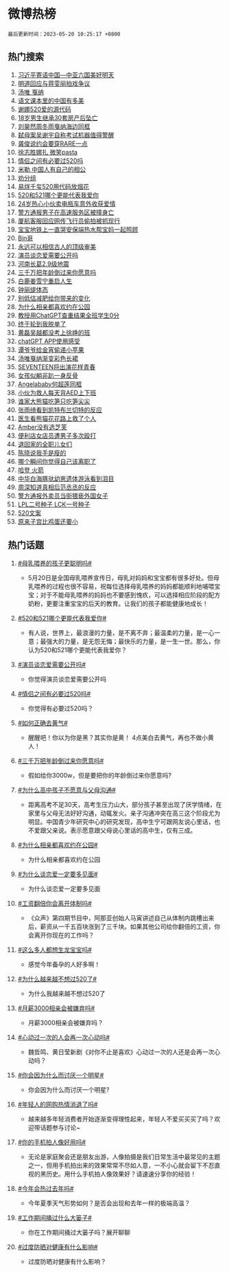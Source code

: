 # 微博热榜

`最后更新时间：2023-05-20 10:25:17 +0800`

## 热门搜索

1. [习近平寄语中国—中亚六国美好明天](https://m.weibo.cn/search?containerid=100103type%3D1%26t%3D10%26q%3D%23%E4%B9%A0%E8%BF%91%E5%B9%B3%E5%AF%84%E8%AF%AD%E4%B8%AD%E5%9B%BD%E2%80%94%E4%B8%AD%E4%BA%9A%E5%85%AD%E5%9B%BD%E7%BE%8E%E5%A5%BD%E6%98%8E%E5%A4%A9%23&stream_entry_id=51&isnewpage=1&extparam=seat%3D1%26pos%3D0%26c_type%3D51%26filter_type%3Drealtimehot%26cate%3D10103%26dgr%3D0%26stream_entry_id%3D51%26display_time%3D1684549516%26pre_seqid%3D168454951642801841702&luicode=10000011&lfid=106003type%253D25%2526t%253D3%2526disable_hot%253D1%2526filter_type%253Drealtimehot)
1. [明道回应与蒋雯丽拍戏争议](https://m.weibo.cn/search?containerid=100103type%3D1%26t%3D10%26q%3D%23%E6%98%8E%E9%81%93%E5%9B%9E%E5%BA%94%E4%B8%8E%E8%92%8B%E9%9B%AF%E4%B8%BD%E6%8B%8D%E6%88%8F%E4%BA%89%E8%AE%AE%23&stream_entry_id=31&isnewpage=1&extparam=seat%3D1%26band_rank%3D1%26realpos%3D1%26cate%3D5001%26dgr%3D0%26filter_type%3Drealtimehot%26pos%3D0%26c_type%3D31%26stream_entry_id%3D31%26q%3D%2523%25E6%2598%258E%25E9%2581%2593%25E5%259B%259E%25E5%25BA%2594%25E4%25B8%258E%25E8%2592%258B%25E9%259B%25AF%25E4%25B8%25BD%25E6%258B%258D%25E6%2588%258F%25E4%25BA%2589%25E8%25AE%25AE%2523%26flag%3D2%26lcate%3D5001%26display_time%3D1684549516%26pre_seqid%3D168454951642801841702&luicode=10000011&lfid=106003type%253D25%2526t%253D3%2526disable_hot%253D1%2526filter_type%253Drealtimehot)
1. [汤唯 戛纳](https://m.weibo.cn/search?containerid=100103type%3D1%26t%3D10%26q%3D%E6%B1%A4%E5%94%AF+%E6%88%9B%E7%BA%B3&stream_entry_id=31&isnewpage=1&extparam=seat%3D1%26band_rank%3D2%26realpos%3D2%26cate%3D5001%26dgr%3D0%26filter_type%3Drealtimehot%26pos%3D1%26c_type%3D31%26stream_entry_id%3D31%26q%3D%25E6%25B1%25A4%25E5%2594%25AF%2520%25E6%2588%259B%25E7%25BA%25B3%26flag%3D2%26lcate%3D5001%26display_time%3D1684549516%26pre_seqid%3D168454951642801841702&luicode=10000011&lfid=106003type%253D25%2526t%253D3%2526disable_hot%253D1%2526filter_type%253Drealtimehot)
1. [语文课本里的中国有多美](https://m.weibo.cn/search?containerid=100103type%3D1%26t%3D10%26q%3D%23%E8%AF%AD%E6%96%87%E8%AF%BE%E6%9C%AC%E9%87%8C%E7%9A%84%E4%B8%AD%E5%9B%BD%E6%9C%89%E5%A4%9A%E7%BE%8E%23&stream_entry_id=31&isnewpage=1&extparam=seat%3D1%26band_rank%3D3%26realpos%3D3%26cate%3D5001%26dgr%3D0%26filter_type%3Drealtimehot%26pos%3D2%26c_type%3D31%26stream_entry_id%3D31%26q%3D%2523%25E8%25AF%25AD%25E6%2596%2587%25E8%25AF%25BE%25E6%259C%25AC%25E9%2587%258C%25E7%259A%2584%25E4%25B8%25AD%25E5%259B%25BD%25E6%259C%2589%25E5%25A4%259A%25E7%25BE%258E%2523%26flag%3D0%26lcate%3D5001%26display_time%3D1684549516%26pre_seqid%3D168454951642801841702&luicode=10000011&lfid=106003type%253D25%2526t%253D3%2526disable_hot%253D1%2526filter_type%253Drealtimehot)
1. [谢娜520爱的源代码](https://m.weibo.cn/search?containerid=100103type%3D1%26t%3D10%26q%3D%23%E8%B0%A2%E5%A8%9C520%E7%88%B1%E7%9A%84%E6%BA%90%E4%BB%A3%E7%A0%81%23&stream_entry_id=31&isnewpage=1&extparam=seat%3D1%26band_rank%3D4%26c_type%3D31%26adid%3D189181%26cate%3D5001%26dgr%3D0%26stream_entry_id%3D31%26pos%3D3%26is_ad_pos%3D1%26filter_type%3Drealtimehot%26topic_ad%3D1%26q%3D%2523%25E8%25B0%25A2%25E5%25A8%259C520%25E7%2588%25B1%25E7%259A%2584%25E6%25BA%2590%25E4%25BB%25A3%25E7%25A0%2581%2523%26lcate%3D5001%26display_time%3D1684549516%26pre_seqid%3D168454951642801841702&luicode=10000011&lfid=106003type%253D25%2526t%253D3%2526disable_hot%253D1%2526filter_type%253Drealtimehot)
1. [18岁男生继承30套房产后坠亡](https://m.weibo.cn/search?containerid=100103type%3D1%26t%3D10%26q%3D%2318%E5%B2%81%E7%94%B7%E7%94%9F%E7%BB%A7%E6%89%BF30%E5%A5%97%E6%88%BF%E4%BA%A7%E5%90%8E%E5%9D%A0%E4%BA%A1%23&stream_entry_id=31&isnewpage=1&extparam=seat%3D1%26band_rank%3D4%26realpos%3D4%26cate%3D5001%26dgr%3D0%26filter_type%3Drealtimehot%26pos%3D4%26c_type%3D31%26stream_entry_id%3D31%26q%3D%252318%25E5%25B2%2581%25E7%2594%25B7%25E7%2594%259F%25E7%25BB%25A7%25E6%2589%25BF30%25E5%25A5%2597%25E6%2588%25BF%25E4%25BA%25A7%25E5%2590%258E%25E5%259D%25A0%25E4%25BA%25A1%2523%26flag%3D16%26lcate%3D5001%26display_time%3D1684549516%26pre_seqid%3D168454951642801841702&luicode=10000011&lfid=106003type%253D25%2526t%253D3%2526disable_hot%253D1%2526filter_type%253Drealtimehot)
1. [刘昊然周冬雨戛纳海边同框](https://m.weibo.cn/search?containerid=100103type%3D1%26t%3D10%26q%3D%23%E5%88%98%E6%98%8A%E7%84%B6%E5%91%A8%E5%86%AC%E9%9B%A8%E6%88%9B%E7%BA%B3%E6%B5%B7%E8%BE%B9%E5%90%8C%E6%A1%86%23&stream_entry_id=31&isnewpage=1&extparam=seat%3D1%26band_rank%3D5%26realpos%3D5%26cate%3D5001%26dgr%3D0%26filter_type%3Drealtimehot%26pos%3D5%26c_type%3D31%26stream_entry_id%3D31%26q%3D%2523%25E5%2588%2598%25E6%2598%258A%25E7%2584%25B6%25E5%2591%25A8%25E5%2586%25AC%25E9%259B%25A8%25E6%2588%259B%25E7%25BA%25B3%25E6%25B5%25B7%25E8%25BE%25B9%25E5%2590%258C%25E6%25A1%2586%2523%26flag%3D2%26lcate%3D5001%26display_time%3D1684549516%26pre_seqid%3D168454951642801841702&luicode=10000011&lfid=106003type%253D25%2526t%253D3%2526disable_hot%253D1%2526filter_type%253Drealtimehot)
1. [弑母案吴谢宇自称考试机器值得警醒](https://m.weibo.cn/search?containerid=100103type%3D1%26t%3D10%26q%3D%23%E5%BC%91%E6%AF%8D%E6%A1%88%E5%90%B4%E8%B0%A2%E5%AE%87%E8%87%AA%E7%A7%B0%E8%80%83%E8%AF%95%E6%9C%BA%E5%99%A8%E5%80%BC%E5%BE%97%E8%AD%A6%E9%86%92%23&stream_entry_id=31&isnewpage=1&extparam=seat%3D1%26band_rank%3D6%26realpos%3D6%26cate%3D5001%26dgr%3D0%26filter_type%3Drealtimehot%26pos%3D6%26c_type%3D31%26stream_entry_id%3D31%26q%3D%2523%25E5%25BC%2591%25E6%25AF%258D%25E6%25A1%2588%25E5%2590%25B4%25E8%25B0%25A2%25E5%25AE%2587%25E8%2587%25AA%25E7%25A7%25B0%25E8%2580%2583%25E8%25AF%2595%25E6%259C%25BA%25E5%2599%25A8%25E5%2580%25BC%25E5%25BE%2597%25E8%25AD%25A6%25E9%2586%2592%2523%26flag%3D2%26lcate%3D5001%26display_time%3D1684549516%26pre_seqid%3D168454951642801841702&luicode=10000011&lfid=106003type%253D25%2526t%253D3%2526disable_hot%253D1%2526filter_type%253Drealtimehot)
1. [龚俊说约会要穿RARE一点](https://m.weibo.cn/search?containerid=100103type%3D1%26t%3D10%26q%3D%23%E9%BE%9A%E4%BF%8A%E8%AF%B4%E7%BA%A6%E4%BC%9A%E8%A6%81%E7%A9%BFRARE%E4%B8%80%E7%82%B9%23&stream_entry_id=31&isnewpage=1&extparam=seat%3D1%26band_rank%3D7%26c_type%3D31%26adid%3D189460%26cate%3D5001%26dgr%3D0%26stream_entry_id%3D31%26pos%3D7%26is_ad_pos%3D1%26filter_type%3Drealtimehot%26topic_ad%3D1%26q%3D%2523%25E9%25BE%259A%25E4%25BF%258A%25E8%25AF%25B4%25E7%25BA%25A6%25E4%25BC%259A%25E8%25A6%2581%25E7%25A9%25BFRARE%25E4%25B8%2580%25E7%2582%25B9%2523%26lcate%3D5001%26display_time%3D1684549516%26pre_seqid%3D168454951642801841702&luicode=10000011&lfid=106003type%253D25%2526t%253D3%2526disable_hot%253D1%2526filter_type%253Drealtimehot)
1. [徐志胜娜扎 微笑pasta](https://m.weibo.cn/search?containerid=100103type%3D1%26t%3D10%26q%3D%E5%BE%90%E5%BF%97%E8%83%9C%E5%A8%9C%E6%89%8E+%E5%BE%AE%E7%AC%91pasta&stream_entry_id=31&isnewpage=1&extparam=seat%3D1%26band_rank%3D7%26realpos%3D7%26cate%3D5001%26dgr%3D0%26filter_type%3Drealtimehot%26pos%3D8%26c_type%3D31%26stream_entry_id%3D31%26q%3D%25E5%25BE%2590%25E5%25BF%2597%25E8%2583%259C%25E5%25A8%259C%25E6%2589%258E%2520%25E5%25BE%25AE%25E7%25AC%2591pasta%26flag%3D2%26lcate%3D5001%26display_time%3D1684549516%26pre_seqid%3D168454951642801841702&luicode=10000011&lfid=106003type%253D25%2526t%253D3%2526disable_hot%253D1%2526filter_type%253Drealtimehot)
1. [情侣之间有必要过520吗](https://m.weibo.cn/search?containerid=100103type%3D1%26t%3D10%26q%3D%23%E6%83%85%E4%BE%A3%E4%B9%8B%E9%97%B4%E6%9C%89%E5%BF%85%E8%A6%81%E8%BF%87520%E5%90%97%23&stream_entry_id=31&isnewpage=1&extparam=seat%3D1%26band_rank%3D8%26realpos%3D8%26cate%3D5001%26dgr%3D0%26filter_type%3Drealtimehot%26pos%3D9%26c_type%3D31%26stream_entry_id%3D31%26q%3D%2523%25E6%2583%2585%25E4%25BE%25A3%25E4%25B9%258B%25E9%2597%25B4%25E6%259C%2589%25E5%25BF%2585%25E8%25A6%2581%25E8%25BF%2587520%25E5%2590%2597%2523%26flag%3D0%26lcate%3D5001%26display_time%3D1684549516%26pre_seqid%3D168454951642801841702&luicode=10000011&lfid=106003type%253D25%2526t%253D3%2526disable_hot%253D1%2526filter_type%253Drealtimehot)
1. [米勒 中国人有自己的相公](https://m.weibo.cn/search?containerid=100103type%3D1%26t%3D10%26q%3D%E7%B1%B3%E5%8B%92+%E4%B8%AD%E5%9B%BD%E4%BA%BA%E6%9C%89%E8%87%AA%E5%B7%B1%E7%9A%84%E7%9B%B8%E5%85%AC&stream_entry_id=31&isnewpage=1&extparam=seat%3D1%26band_rank%3D9%26realpos%3D9%26cate%3D5001%26dgr%3D0%26filter_type%3Drealtimehot%26pos%3D10%26c_type%3D31%26stream_entry_id%3D31%26q%3D%25E7%25B1%25B3%25E5%258B%2592%2520%25E4%25B8%25AD%25E5%259B%25BD%25E4%25BA%25BA%25E6%259C%2589%25E8%2587%25AA%25E5%25B7%25B1%25E7%259A%2584%25E7%259B%25B8%25E5%2585%25AC%26flag%3D0%26lcate%3D5001%26display_time%3D1684549516%26pre_seqid%3D168454951642801841702&luicode=10000011&lfid=106003type%253D25%2526t%253D3%2526disable_hot%253D1%2526filter_type%253Drealtimehot)
1. [劝分组](https://m.weibo.cn/search?containerid=100103type%3D1%26t%3D10%26q%3D%E5%8A%9D%E5%88%86%E7%BB%84&stream_entry_id=31&isnewpage=1&extparam=seat%3D1%26band_rank%3D10%26realpos%3D10%26cate%3D5001%26dgr%3D0%26filter_type%3Drealtimehot%26pos%3D11%26c_type%3D31%26stream_entry_id%3D31%26q%3D%25E5%258A%259D%25E5%2588%2586%25E7%25BB%2584%26flag%3D1%26lcate%3D5001%26display_time%3D1684549516%26pre_seqid%3D168454951642801841702&luicode=10000011&lfid=106003type%253D25%2526t%253D3%2526disable_hot%253D1%2526filter_type%253Drealtimehot)
1. [易烊千玺520用代码放烟花](https://m.weibo.cn/search?containerid=100103type%3D1%26t%3D10%26q%3D%23%E6%98%93%E7%83%8A%E5%8D%83%E7%8E%BA520%E7%94%A8%E4%BB%A3%E7%A0%81%E6%94%BE%E7%83%9F%E8%8A%B1%23&stream_entry_id=31&isnewpage=1&extparam=seat%3D1%26band_rank%3D11%26realpos%3D11%26cate%3D5001%26dgr%3D0%26filter_type%3Drealtimehot%26pos%3D12%26c_type%3D31%26stream_entry_id%3D31%26q%3D%2523%25E6%2598%2593%25E7%2583%258A%25E5%258D%2583%25E7%258E%25BA520%25E7%2594%25A8%25E4%25BB%25A3%25E7%25A0%2581%25E6%2594%25BE%25E7%2583%259F%25E8%258A%25B1%2523%26flag%3D0%26lcate%3D5001%26display_time%3D1684549516%26pre_seqid%3D168454951642801841702&luicode=10000011&lfid=106003type%253D25%2526t%253D3%2526disable_hot%253D1%2526filter_type%253Drealtimehot)
1. [520和521哪个更能代表我爱你](https://m.weibo.cn/search?containerid=100103type%3D1%26t%3D10%26q%3D%23520%E5%92%8C521%E5%93%AA%E4%B8%AA%E6%9B%B4%E8%83%BD%E4%BB%A3%E8%A1%A8%E6%88%91%E7%88%B1%E4%BD%A0%23&stream_entry_id=31&isnewpage=1&extparam=seat%3D1%26band_rank%3D12%26realpos%3D12%26cate%3D5001%26dgr%3D0%26filter_type%3Drealtimehot%26pos%3D13%26c_type%3D31%26stream_entry_id%3D31%26q%3D%2523520%25E5%2592%258C521%25E5%2593%25AA%25E4%25B8%25AA%25E6%259B%25B4%25E8%2583%25BD%25E4%25BB%25A3%25E8%25A1%25A8%25E6%2588%2591%25E7%2588%25B1%25E4%25BD%25A0%2523%26flag%3D0%26lcate%3D5001%26display_time%3D1684549516%26pre_seqid%3D168454951642801841702&luicode=10000011&lfid=106003type%253D25%2526t%253D3%2526disable_hot%253D1%2526filter_type%253Drealtimehot)
1. [24岁热心小伙卖电瓶车意外收获爱情](https://m.weibo.cn/search?containerid=100103type%3D1%26t%3D10%26q%3D%2324%E5%B2%81%E7%83%AD%E5%BF%83%E5%B0%8F%E4%BC%99%E5%8D%96%E7%94%B5%E7%93%B6%E8%BD%A6%E6%84%8F%E5%A4%96%E6%94%B6%E8%8E%B7%E7%88%B1%E6%83%85%23&stream_entry_id=31&isnewpage=1&extparam=seat%3D1%26band_rank%3D13%26realpos%3D13%26cate%3D5001%26dgr%3D0%26filter_type%3Drealtimehot%26pos%3D14%26c_type%3D31%26stream_entry_id%3D31%26q%3D%252324%25E5%25B2%2581%25E7%2583%25AD%25E5%25BF%2583%25E5%25B0%258F%25E4%25BC%2599%25E5%258D%2596%25E7%2594%25B5%25E7%2593%25B6%25E8%25BD%25A6%25E6%2584%258F%25E5%25A4%2596%25E6%2594%25B6%25E8%258E%25B7%25E7%2588%25B1%25E6%2583%2585%2523%26flag%3D1%26lcate%3D5001%26display_time%3D1684549516%26pre_seqid%3D168454951642801841702&luicode=10000011&lfid=106003type%253D25%2526t%253D3%2526disable_hot%253D1%2526filter_type%253Drealtimehot)
1. [警方通报男子在高速服务区被撞身亡](https://m.weibo.cn/search?containerid=100103type%3D1%26t%3D10%26q%3D%23%E8%AD%A6%E6%96%B9%E9%80%9A%E6%8A%A5%E7%94%B7%E5%AD%90%E5%9C%A8%E9%AB%98%E9%80%9F%E6%9C%8D%E5%8A%A1%E5%8C%BA%E8%A2%AB%E6%92%9E%E8%BA%AB%E4%BA%A1%23&stream_entry_id=31&isnewpage=1&extparam=seat%3D1%26band_rank%3D14%26realpos%3D14%26cate%3D5001%26dgr%3D0%26filter_type%3Drealtimehot%26pos%3D15%26c_type%3D31%26stream_entry_id%3D31%26q%3D%2523%25E8%25AD%25A6%25E6%2596%25B9%25E9%2580%259A%25E6%258A%25A5%25E7%2594%25B7%25E5%25AD%2590%25E5%259C%25A8%25E9%25AB%2598%25E9%2580%259F%25E6%259C%258D%25E5%258A%25A1%25E5%258C%25BA%25E8%25A2%25AB%25E6%2592%259E%25E8%25BA%25AB%25E4%25BA%25A1%2523%26flag%3D2%26lcate%3D5001%26display_time%3D1684549516%26pre_seqid%3D168454951642801841702&luicode=10000011&lfid=106003type%253D25%2526t%253D3%2526disable_hot%253D1%2526filter_type%253Drealtimehot)
1. [厦航客服回应网传飞行员偷拍被抓现行](https://m.weibo.cn/search?containerid=100103type%3D1%26t%3D10%26q%3D%23%E5%8E%A6%E8%88%AA%E5%AE%A2%E6%9C%8D%E5%9B%9E%E5%BA%94%E7%BD%91%E4%BC%A0%E9%A3%9E%E8%A1%8C%E5%91%98%E5%81%B7%E6%8B%8D%E8%A2%AB%E6%8A%93%E7%8E%B0%E8%A1%8C%23&stream_entry_id=31&isnewpage=1&extparam=seat%3D1%26band_rank%3D15%26realpos%3D15%26cate%3D5001%26dgr%3D0%26filter_type%3Drealtimehot%26pos%3D16%26c_type%3D31%26stream_entry_id%3D31%26q%3D%2523%25E5%258E%25A6%25E8%2588%25AA%25E5%25AE%25A2%25E6%259C%258D%25E5%259B%259E%25E5%25BA%2594%25E7%25BD%2591%25E4%25BC%25A0%25E9%25A3%259E%25E8%25A1%258C%25E5%2591%2598%25E5%2581%25B7%25E6%258B%258D%25E8%25A2%25AB%25E6%258A%2593%25E7%258E%25B0%25E8%25A1%258C%2523%26flag%3D0%26lcate%3D5001%26display_time%3D1684549516%26pre_seqid%3D168454951642801841702&luicode=10000011&lfid=106003type%253D25%2526t%253D3%2526disable_hot%253D1%2526filter_type%253Drealtimehot)
1. [宝宝地铁上一直哭安保端热水帮宝妈一起照顾](https://m.weibo.cn/search?containerid=100103type%3D1%26t%3D10%26q%3D%23%E5%AE%9D%E5%AE%9D%E5%9C%B0%E9%93%81%E4%B8%8A%E4%B8%80%E7%9B%B4%E5%93%AD%E5%AE%89%E4%BF%9D%E7%AB%AF%E7%83%AD%E6%B0%B4%E5%B8%AE%E5%AE%9D%E5%A6%88%E4%B8%80%E8%B5%B7%E7%85%A7%E9%A1%BE%23&stream_entry_id=31&isnewpage=1&extparam=seat%3D1%26band_rank%3D16%26realpos%3D16%26cate%3D5001%26dgr%3D0%26filter_type%3Drealtimehot%26pos%3D17%26c_type%3D31%26stream_entry_id%3D31%26q%3D%2523%25E5%25AE%259D%25E5%25AE%259D%25E5%259C%25B0%25E9%2593%2581%25E4%25B8%258A%25E4%25B8%2580%25E7%259B%25B4%25E5%2593%25AD%25E5%25AE%2589%25E4%25BF%259D%25E7%25AB%25AF%25E7%2583%25AD%25E6%25B0%25B4%25E5%25B8%25AE%25E5%25AE%259D%25E5%25A6%2588%25E4%25B8%2580%25E8%25B5%25B7%25E7%2585%25A7%25E9%25A1%25BE%2523%26flag%3D0%26lcate%3D5001%26display_time%3D1684549516%26pre_seqid%3D168454951642801841702&luicode=10000011&lfid=106003type%253D25%2526t%253D3%2526disable_hot%253D1%2526filter_type%253Drealtimehot)
1. [Bin哥](https://m.weibo.cn/search?containerid=100103type%3D1%26t%3D10%26q%3DBin%E5%93%A5&stream_entry_id=31&isnewpage=1&extparam=seat%3D1%26band_rank%3D17%26realpos%3D17%26cate%3D5001%26dgr%3D0%26filter_type%3Drealtimehot%26pos%3D18%26c_type%3D31%26stream_entry_id%3D31%26q%3DBin%25E5%2593%25A5%26flag%3D1%26lcate%3D5001%26display_time%3D1684549516%26pre_seqid%3D168454951642801841702&luicode=10000011&lfid=106003type%253D25%2526t%253D3%2526disable_hot%253D1%2526filter_type%253Drealtimehot)
1. [永远可以相信古人的顶级审美](https://m.weibo.cn/search?containerid=100103type%3D1%26t%3D10%26q%3D%E6%B0%B8%E8%BF%9C%E5%8F%AF%E4%BB%A5%E7%9B%B8%E4%BF%A1%E5%8F%A4%E4%BA%BA%E7%9A%84%E9%A1%B6%E7%BA%A7%E5%AE%A1%E7%BE%8E&stream_entry_id=31&isnewpage=1&extparam=seat%3D1%26band_rank%3D18%26realpos%3D18%26cate%3D5001%26dgr%3D0%26filter_type%3Drealtimehot%26pos%3D19%26c_type%3D31%26stream_entry_id%3D31%26q%3D%25E6%25B0%25B8%25E8%25BF%259C%25E5%258F%25AF%25E4%25BB%25A5%25E7%259B%25B8%25E4%25BF%25A1%25E5%258F%25A4%25E4%25BA%25BA%25E7%259A%2584%25E9%25A1%25B6%25E7%25BA%25A7%25E5%25AE%25A1%25E7%25BE%258E%26flag%3D0%26lcate%3D5001%26display_time%3D1684549516%26pre_seqid%3D168454951642801841702&luicode=10000011&lfid=106003type%253D25%2526t%253D3%2526disable_hot%253D1%2526filter_type%253Drealtimehot)
1. [演员谈恋爱需要公开吗](https://m.weibo.cn/search?containerid=100103type%3D1%26t%3D10%26q%3D%23%E6%BC%94%E5%91%98%E8%B0%88%E6%81%8B%E7%88%B1%E9%9C%80%E8%A6%81%E5%85%AC%E5%BC%80%E5%90%97%23&stream_entry_id=31&isnewpage=1&extparam=seat%3D1%26band_rank%3D19%26realpos%3D19%26cate%3D5001%26dgr%3D0%26filter_type%3Drealtimehot%26pos%3D20%26c_type%3D31%26stream_entry_id%3D31%26q%3D%2523%25E6%25BC%2594%25E5%2591%2598%25E8%25B0%2588%25E6%2581%258B%25E7%2588%25B1%25E9%259C%2580%25E8%25A6%2581%25E5%2585%25AC%25E5%25BC%2580%25E5%2590%2597%2523%26flag%3D0%26lcate%3D5001%26display_time%3D1684549516%26pre_seqid%3D168454951642801841702&luicode=10000011&lfid=106003type%253D25%2526t%253D3%2526disable_hot%253D1%2526filter_type%253Drealtimehot)
1. [河南长葛2.9级地震](https://m.weibo.cn/search?containerid=100103type%3D1%26t%3D10%26q%3D%E6%B2%B3%E5%8D%97%E9%95%BF%E8%91%9B2.9%E7%BA%A7%E5%9C%B0%E9%9C%87&stream_entry_id=31&isnewpage=1&extparam=seat%3D1%26band_rank%3D20%26realpos%3D20%26cate%3D5001%26dgr%3D0%26filter_type%3Drealtimehot%26pos%3D21%26c_type%3D31%26stream_entry_id%3D31%26q%3D%25E6%25B2%25B3%25E5%258D%2597%25E9%2595%25BF%25E8%2591%259B2.9%25E7%25BA%25A7%25E5%259C%25B0%25E9%259C%2587%26flag%3D1%26lcate%3D5001%26display_time%3D1684549516%26pre_seqid%3D168454951642801841702&luicode=10000011&lfid=106003type%253D25%2526t%253D3%2526disable_hot%253D1%2526filter_type%253Drealtimehot)
1. [三千万把年龄倒过来你愿意吗](https://m.weibo.cn/search?containerid=100103type%3D1%26t%3D10%26q%3D%23%E4%B8%89%E5%8D%83%E4%B8%87%E6%8A%8A%E5%B9%B4%E9%BE%84%E5%80%92%E8%BF%87%E6%9D%A5%E4%BD%A0%E6%84%BF%E6%84%8F%E5%90%97%23&stream_entry_id=31&isnewpage=1&extparam=seat%3D1%26band_rank%3D21%26realpos%3D21%26cate%3D5001%26dgr%3D0%26filter_type%3Drealtimehot%26pos%3D22%26c_type%3D31%26stream_entry_id%3D31%26q%3D%2523%25E4%25B8%2589%25E5%258D%2583%25E4%25B8%2587%25E6%258A%258A%25E5%25B9%25B4%25E9%25BE%2584%25E5%2580%2592%25E8%25BF%2587%25E6%259D%25A5%25E4%25BD%25A0%25E6%2584%25BF%25E6%2584%258F%25E5%2590%2597%2523%26flag%3D0%26lcate%3D5001%26display_time%3D1684549516%26pre_seqid%3D168454951642801841702&luicode=10000011&lfid=106003type%253D25%2526t%253D3%2526disable_hot%253D1%2526filter_type%253Drealtimehot)
1. [白鹿姜雪宁重启人生](https://m.weibo.cn/search?containerid=100103type%3D1%26t%3D10%26q%3D%23%E7%99%BD%E9%B9%BF%E5%A7%9C%E9%9B%AA%E5%AE%81%E9%87%8D%E5%90%AF%E4%BA%BA%E7%94%9F%23&stream_entry_id=31&isnewpage=1&extparam=seat%3D1%26band_rank%3D22%26realpos%3D22%26cate%3D5001%26dgr%3D0%26filter_type%3Drealtimehot%26pos%3D23%26c_type%3D31%26stream_entry_id%3D31%26q%3D%2523%25E7%2599%25BD%25E9%25B9%25BF%25E5%25A7%259C%25E9%259B%25AA%25E5%25AE%2581%25E9%2587%258D%25E5%2590%25AF%25E4%25BA%25BA%25E7%2594%259F%2523%26flag%3D0%26lcate%3D5001%26display_time%3D1684549516%26pre_seqid%3D168454951642801841702&luicode=10000011&lfid=106003type%253D25%2526t%253D3%2526disable_hot%253D1%2526filter_type%253Drealtimehot)
1. [钟丽缇体态](https://m.weibo.cn/search?containerid=100103type%3D1%26t%3D10%26q%3D%23%E9%92%9F%E4%B8%BD%E7%BC%87%E4%BD%93%E6%80%81%23&stream_entry_id=31&isnewpage=1&extparam=seat%3D1%26band_rank%3D23%26realpos%3D23%26cate%3D5001%26dgr%3D0%26filter_type%3Drealtimehot%26pos%3D24%26c_type%3D31%26stream_entry_id%3D31%26q%3D%2523%25E9%2592%259F%25E4%25B8%25BD%25E7%25BC%2587%25E4%25BD%2593%25E6%2580%2581%2523%26flag%3D0%26lcate%3D5001%26display_time%3D1684549516%26pre_seqid%3D168454951642801841702&luicode=10000011&lfid=106003type%253D25%2526t%253D3%2526disable_hot%253D1%2526filter_type%253Drealtimehot)
1. [别低估减肥给你带来的变化](https://m.weibo.cn/search?containerid=100103type%3D1%26t%3D10%26q%3D%23%E5%88%AB%E4%BD%8E%E4%BC%B0%E5%87%8F%E8%82%A5%E7%BB%99%E4%BD%A0%E5%B8%A6%E6%9D%A5%E7%9A%84%E5%8F%98%E5%8C%96%23&stream_entry_id=31&isnewpage=1&extparam=seat%3D1%26band_rank%3D24%26realpos%3D24%26cate%3D5001%26dgr%3D0%26filter_type%3Drealtimehot%26pos%3D25%26c_type%3D31%26stream_entry_id%3D31%26q%3D%2523%25E5%2588%25AB%25E4%25BD%258E%25E4%25BC%25B0%25E5%2587%258F%25E8%2582%25A5%25E7%25BB%2599%25E4%25BD%25A0%25E5%25B8%25A6%25E6%259D%25A5%25E7%259A%2584%25E5%258F%2598%25E5%258C%2596%2523%26flag%3D1%26lcate%3D5001%26display_time%3D1684549516%26pre_seqid%3D168454951642801841702&luicode=10000011&lfid=106003type%253D25%2526t%253D3%2526disable_hot%253D1%2526filter_type%253Drealtimehot)
1. [为什么相亲都喜欢约在公园](https://m.weibo.cn/search?containerid=100103type%3D1%26t%3D10%26q%3D%23%E4%B8%BA%E4%BB%80%E4%B9%88%E7%9B%B8%E4%BA%B2%E9%83%BD%E5%96%9C%E6%AC%A2%E7%BA%A6%E5%9C%A8%E5%85%AC%E5%9B%AD%23&stream_entry_id=31&isnewpage=1&extparam=seat%3D1%26band_rank%3D25%26realpos%3D25%26cate%3D5001%26dgr%3D0%26filter_type%3Drealtimehot%26pos%3D26%26c_type%3D31%26stream_entry_id%3D31%26q%3D%2523%25E4%25B8%25BA%25E4%25BB%2580%25E4%25B9%2588%25E7%259B%25B8%25E4%25BA%25B2%25E9%2583%25BD%25E5%2596%259C%25E6%25AC%25A2%25E7%25BA%25A6%25E5%259C%25A8%25E5%2585%25AC%25E5%259B%25AD%2523%26flag%3D1%26lcate%3D5001%26display_time%3D1684549516%26pre_seqid%3D168454951642801841702&luicode=10000011&lfid=106003type%253D25%2526t%253D3%2526disable_hot%253D1%2526filter_type%253Drealtimehot)
1. [教授用ChatGPT查重结果全班学生0分](https://m.weibo.cn/search?containerid=100103type%3D1%26t%3D10%26q%3D%23%E6%95%99%E6%8E%88%E7%94%A8ChatGPT%E6%9F%A5%E9%87%8D%E7%BB%93%E6%9E%9C%E5%85%A8%E7%8F%AD%E5%AD%A6%E7%94%9F0%E5%88%86%23&stream_entry_id=31&isnewpage=1&extparam=seat%3D1%26band_rank%3D26%26realpos%3D26%26cate%3D5001%26dgr%3D0%26filter_type%3Drealtimehot%26pos%3D27%26c_type%3D31%26stream_entry_id%3D31%26q%3D%2523%25E6%2595%2599%25E6%258E%2588%25E7%2594%25A8ChatGPT%25E6%259F%25A5%25E9%2587%258D%25E7%25BB%2593%25E6%259E%259C%25E5%2585%25A8%25E7%258F%25AD%25E5%25AD%25A6%25E7%2594%259F0%25E5%2588%2586%2523%26flag%3D0%26lcate%3D5001%26display_time%3D1684549516%26pre_seqid%3D168454951642801841702&luicode=10000011&lfid=106003type%253D25%2526t%253D3%2526disable_hot%253D1%2526filter_type%253Drealtimehot)
1. [终于轮到我脱单了](https://m.weibo.cn/search?containerid=100103type%3D1%26t%3D10%26q%3D%23%E7%BB%88%E4%BA%8E%E8%BD%AE%E5%88%B0%E6%88%91%E8%84%B1%E5%8D%95%E4%BA%86%23&stream_entry_id=31&isnewpage=1&extparam=seat%3D1%26band_rank%3D27%26realpos%3D27%26cate%3D5001%26dgr%3D0%26filter_type%3Drealtimehot%26pos%3D28%26c_type%3D31%26stream_entry_id%3D31%26q%3D%2523%25E7%25BB%2588%25E4%25BA%258E%25E8%25BD%25AE%25E5%2588%25B0%25E6%2588%2591%25E8%2584%25B1%25E5%258D%2595%25E4%25BA%2586%2523%26flag%3D1%26lcate%3D5001%26display_time%3D1684549516%26pre_seqid%3D168454951642801841702&luicode=10000011&lfid=106003type%253D25%2526t%253D3%2526disable_hot%253D1%2526filter_type%253Drealtimehot)
1. [黄磊吴越都没考上徐峥的班](https://m.weibo.cn/search?containerid=100103type%3D1%26t%3D10%26q%3D%23%E9%BB%84%E7%A3%8A%E5%90%B4%E8%B6%8A%E9%83%BD%E6%B2%A1%E8%80%83%E4%B8%8A%E5%BE%90%E5%B3%A5%E7%9A%84%E7%8F%AD%23&stream_entry_id=31&isnewpage=1&extparam=seat%3D1%26band_rank%3D28%26realpos%3D28%26cate%3D5001%26dgr%3D0%26filter_type%3Drealtimehot%26pos%3D29%26c_type%3D31%26stream_entry_id%3D31%26q%3D%2523%25E9%25BB%2584%25E7%25A3%258A%25E5%2590%25B4%25E8%25B6%258A%25E9%2583%25BD%25E6%25B2%25A1%25E8%2580%2583%25E4%25B8%258A%25E5%25BE%2590%25E5%25B3%25A5%25E7%259A%2584%25E7%258F%25AD%2523%26flag%3D0%26lcate%3D5001%26display_time%3D1684549516%26pre_seqid%3D168454951642801841702&luicode=10000011&lfid=106003type%253D25%2526t%253D3%2526disable_hot%253D1%2526filter_type%253Drealtimehot)
1. [chatGPT APP使用感受](https://m.weibo.cn/search?containerid=100103type%3D1%26t%3D10%26q%3DchatGPT+APP%E4%BD%BF%E7%94%A8%E6%84%9F%E5%8F%97&stream_entry_id=31&isnewpage=1&extparam=seat%3D1%26band_rank%3D29%26realpos%3D29%26cate%3D5001%26dgr%3D0%26filter_type%3Drealtimehot%26pos%3D30%26c_type%3D31%26stream_entry_id%3D31%26q%3DchatGPT%2520APP%25E4%25BD%25BF%25E7%2594%25A8%25E6%2584%259F%25E5%258F%2597%26flag%3D0%26lcate%3D5001%26display_time%3D1684549516%26pre_seqid%3D168454951642801841702&luicode=10000011&lfid=106003type%253D25%2526t%253D3%2526disable_hot%253D1%2526filter_type%253Drealtimehot)
1. [谭爷爷给金宵偷递小苹果](https://m.weibo.cn/search?containerid=100103type%3D1%26t%3D10%26q%3D%23%E8%B0%AD%E7%88%B7%E7%88%B7%E7%BB%99%E9%87%91%E5%AE%B5%E5%81%B7%E9%80%92%E5%B0%8F%E8%8B%B9%E6%9E%9C%23&stream_entry_id=31&isnewpage=1&extparam=seat%3D1%26band_rank%3D30%26realpos%3D30%26cate%3D5001%26dgr%3D0%26filter_type%3Drealtimehot%26pos%3D31%26c_type%3D31%26stream_entry_id%3D31%26q%3D%2523%25E8%25B0%25AD%25E7%2588%25B7%25E7%2588%25B7%25E7%25BB%2599%25E9%2587%2591%25E5%25AE%25B5%25E5%2581%25B7%25E9%2580%2592%25E5%25B0%258F%25E8%258B%25B9%25E6%259E%259C%2523%26flag%3D0%26lcate%3D5001%26display_time%3D1684549516%26pre_seqid%3D168454951642801841702&luicode=10000011&lfid=106003type%253D25%2526t%253D3%2526disable_hot%253D1%2526filter_type%253Drealtimehot)
1. [汤唯戛纳渐变彩色长裙](https://m.weibo.cn/search?containerid=100103type%3D1%26t%3D10%26q%3D%23%E6%B1%A4%E5%94%AF%E6%88%9B%E7%BA%B3%E6%B8%90%E5%8F%98%E5%BD%A9%E8%89%B2%E9%95%BF%E8%A3%99%23&stream_entry_id=31&isnewpage=1&extparam=seat%3D1%26band_rank%3D31%26realpos%3D31%26cate%3D5001%26dgr%3D0%26filter_type%3Drealtimehot%26pos%3D32%26c_type%3D31%26stream_entry_id%3D31%26q%3D%2523%25E6%25B1%25A4%25E5%2594%25AF%25E6%2588%259B%25E7%25BA%25B3%25E6%25B8%2590%25E5%258F%2598%25E5%25BD%25A9%25E8%2589%25B2%25E9%2595%25BF%25E8%25A3%2599%2523%26flag%3D1%26lcate%3D5001%26display_time%3D1684549516%26pre_seqid%3D168454951642801841702&luicode=10000011&lfid=106003type%253D25%2526t%253D3%2526disable_hot%253D1%2526filter_type%253Drealtimehot)
1. [SEVENTEEN将出演花样青春](https://m.weibo.cn/search?containerid=100103type%3D1%26t%3D10%26q%3D%23SEVENTEEN%E5%B0%86%E5%87%BA%E6%BC%94%E8%8A%B1%E6%A0%B7%E9%9D%92%E6%98%A5%23&stream_entry_id=31&isnewpage=1&extparam=seat%3D1%26band_rank%3D32%26realpos%3D32%26cate%3D5001%26dgr%3D0%26filter_type%3Drealtimehot%26pos%3D33%26c_type%3D31%26stream_entry_id%3D31%26q%3D%2523SEVENTEEN%25E5%25B0%2586%25E5%2587%25BA%25E6%25BC%2594%25E8%258A%25B1%25E6%25A0%25B7%25E9%259D%2592%25E6%2598%25A5%2523%26flag%3D0%26lcate%3D5001%26display_time%3D1684549516%26pre_seqid%3D168454951642801841702&luicode=10000011&lfid=106003type%253D25%2526t%253D3%2526disable_hot%253D1%2526filter_type%253Drealtimehot)
1. [女孩似躺非趴一身反骨](https://m.weibo.cn/search?containerid=100103type%3D1%26t%3D10%26q%3D%23%E5%A5%B3%E5%AD%A9%E4%BC%BC%E8%BA%BA%E9%9D%9E%E8%B6%B4%E4%B8%80%E8%BA%AB%E5%8F%8D%E9%AA%A8%23&stream_entry_id=31&isnewpage=1&extparam=seat%3D1%26band_rank%3D33%26realpos%3D33%26cate%3D5001%26dgr%3D0%26filter_type%3Drealtimehot%26pos%3D34%26c_type%3D31%26stream_entry_id%3D31%26q%3D%2523%25E5%25A5%25B3%25E5%25AD%25A9%25E4%25BC%25BC%25E8%25BA%25BA%25E9%259D%259E%25E8%25B6%25B4%25E4%25B8%2580%25E8%25BA%25AB%25E5%258F%258D%25E9%25AA%25A8%2523%26flag%3D1%26lcate%3D5001%26display_time%3D1684549516%26pre_seqid%3D168454951642801841702&luicode=10000011&lfid=106003type%253D25%2526t%253D3%2526disable_hot%253D1%2526filter_type%253Drealtimehot)
1. [Angelababy何超莲同框](https://m.weibo.cn/search?containerid=100103type%3D1%26t%3D10%26q%3D%23Angelababy%E4%BD%95%E8%B6%85%E8%8E%B2%E5%90%8C%E6%A1%86%23&stream_entry_id=31&isnewpage=1&extparam=seat%3D1%26band_rank%3D34%26realpos%3D34%26cate%3D5001%26dgr%3D0%26filter_type%3Drealtimehot%26pos%3D35%26c_type%3D31%26stream_entry_id%3D31%26q%3D%2523Angelababy%25E4%25BD%2595%25E8%25B6%2585%25E8%258E%25B2%25E5%2590%258C%25E6%25A1%2586%2523%26flag%3D0%26lcate%3D5001%26display_time%3D1684549516%26pre_seqid%3D168454951642801841702&luicode=10000011&lfid=106003type%253D25%2526t%253D3%2526disable_hot%253D1%2526filter_type%253Drealtimehot)
1. [小伙为救人每天背AED上下班](https://m.weibo.cn/search?containerid=100103type%3D1%26t%3D10%26q%3D%23%E5%B0%8F%E4%BC%99%E4%B8%BA%E6%95%91%E4%BA%BA%E6%AF%8F%E5%A4%A9%E8%83%8CAED%E4%B8%8A%E4%B8%8B%E7%8F%AD%23&stream_entry_id=31&isnewpage=1&extparam=seat%3D1%26band_rank%3D35%26realpos%3D35%26cate%3D5001%26dgr%3D0%26filter_type%3Drealtimehot%26pos%3D36%26c_type%3D31%26stream_entry_id%3D31%26q%3D%2523%25E5%25B0%258F%25E4%25BC%2599%25E4%25B8%25BA%25E6%2595%2591%25E4%25BA%25BA%25E6%25AF%258F%25E5%25A4%25A9%25E8%2583%258CAED%25E4%25B8%258A%25E4%25B8%258B%25E7%258F%25AD%2523%26flag%3D1%26lcate%3D5001%26display_time%3D1684549516%26pre_seqid%3D168454951642801841702&luicode=10000011&lfid=106003type%253D25%2526t%253D3%2526disable_hot%253D1%2526filter_type%253Drealtimehot)
1. [谁家大熊猫吃笋只吃笋尖尖](https://m.weibo.cn/search?containerid=100103type%3D1%26t%3D10%26q%3D%23%E8%B0%81%E5%AE%B6%E5%A4%A7%E7%86%8A%E7%8C%AB%E5%90%83%E7%AC%8B%E5%8F%AA%E5%90%83%E7%AC%8B%E5%B0%96%E5%B0%96%23&stream_entry_id=31&isnewpage=1&extparam=seat%3D1%26band_rank%3D36%26realpos%3D36%26cate%3D5001%26dgr%3D0%26filter_type%3Drealtimehot%26pos%3D37%26c_type%3D31%26stream_entry_id%3D31%26q%3D%2523%25E8%25B0%2581%25E5%25AE%25B6%25E5%25A4%25A7%25E7%2586%258A%25E7%258C%25AB%25E5%2590%2583%25E7%25AC%258B%25E5%258F%25AA%25E5%2590%2583%25E7%25AC%258B%25E5%25B0%2596%25E5%25B0%2596%2523%26flag%3D0%26lcate%3D5001%26display_time%3D1684549516%26pre_seqid%3D168454951642801841702&luicode=10000011&lfid=106003type%253D25%2526t%253D3%2526disable_hot%253D1%2526filter_type%253Drealtimehot)
1. [张雨绮看到凯特布兰切特的反应](https://m.weibo.cn/search?containerid=100103type%3D1%26t%3D10%26q%3D%23%E5%BC%A0%E9%9B%A8%E7%BB%AE%E7%9C%8B%E5%88%B0%E5%87%AF%E7%89%B9%E5%B8%83%E5%85%B0%E5%88%87%E7%89%B9%E7%9A%84%E5%8F%8D%E5%BA%94%23&stream_entry_id=31&isnewpage=1&extparam=seat%3D1%26band_rank%3D37%26realpos%3D37%26cate%3D5001%26dgr%3D0%26filter_type%3Drealtimehot%26pos%3D38%26c_type%3D31%26stream_entry_id%3D31%26q%3D%2523%25E5%25BC%25A0%25E9%259B%25A8%25E7%25BB%25AE%25E7%259C%258B%25E5%2588%25B0%25E5%2587%25AF%25E7%2589%25B9%25E5%25B8%2583%25E5%2585%25B0%25E5%2588%2587%25E7%2589%25B9%25E7%259A%2584%25E5%258F%258D%25E5%25BA%2594%2523%26flag%3D0%26lcate%3D5001%26display_time%3D1684549516%26pre_seqid%3D168454951642801841702&luicode=10000011&lfid=106003type%253D25%2526t%253D3%2526disable_hot%253D1%2526filter_type%253Drealtimehot)
1. [医生看熊猫花花路上救了个人](https://m.weibo.cn/search?containerid=100103type%3D1%26t%3D10%26q%3D%23%E5%8C%BB%E7%94%9F%E7%9C%8B%E7%86%8A%E7%8C%AB%E8%8A%B1%E8%8A%B1%E8%B7%AF%E4%B8%8A%E6%95%91%E4%BA%86%E4%B8%AA%E4%BA%BA%23&stream_entry_id=31&isnewpage=1&extparam=seat%3D1%26band_rank%3D38%26realpos%3D38%26cate%3D5001%26dgr%3D0%26filter_type%3Drealtimehot%26pos%3D39%26c_type%3D31%26stream_entry_id%3D31%26q%3D%2523%25E5%258C%25BB%25E7%2594%259F%25E7%259C%258B%25E7%2586%258A%25E7%258C%25AB%25E8%258A%25B1%25E8%258A%25B1%25E8%25B7%25AF%25E4%25B8%258A%25E6%2595%2591%25E4%25BA%2586%25E4%25B8%25AA%25E4%25BA%25BA%2523%26flag%3D0%26lcate%3D5001%26display_time%3D1684549516%26pre_seqid%3D168454951642801841702&luicode=10000011&lfid=106003type%253D25%2526t%253D3%2526disable_hot%253D1%2526filter_type%253Drealtimehot)
1. [Amber没有选芝芙](https://m.weibo.cn/search?containerid=100103type%3D1%26t%3D10%26q%3D%23Amber%E6%B2%A1%E6%9C%89%E9%80%89%E8%8A%9D%E8%8A%99%23&stream_entry_id=31&isnewpage=1&extparam=seat%3D1%26band_rank%3D39%26realpos%3D39%26cate%3D5001%26dgr%3D0%26filter_type%3Drealtimehot%26pos%3D40%26c_type%3D31%26stream_entry_id%3D31%26q%3D%2523Amber%25E6%25B2%25A1%25E6%259C%2589%25E9%2580%2589%25E8%258A%259D%25E8%258A%2599%2523%26flag%3D0%26lcate%3D5001%26display_time%3D1684549516%26pre_seqid%3D168454951642801841702&luicode=10000011&lfid=106003type%253D25%2526t%253D3%2526disable_hot%253D1%2526filter_type%253Drealtimehot)
1. [便利店女店员遭男子多次殴打](https://m.weibo.cn/search?containerid=100103type%3D1%26t%3D10%26q%3D%23%E4%BE%BF%E5%88%A9%E5%BA%97%E5%A5%B3%E5%BA%97%E5%91%98%E9%81%AD%E7%94%B7%E5%AD%90%E5%A4%9A%E6%AC%A1%E6%AE%B4%E6%89%93%23&stream_entry_id=31&isnewpage=1&extparam=seat%3D1%26band_rank%3D40%26realpos%3D40%26cate%3D5001%26dgr%3D0%26filter_type%3Drealtimehot%26pos%3D41%26c_type%3D31%26stream_entry_id%3D31%26q%3D%2523%25E4%25BE%25BF%25E5%2588%25A9%25E5%25BA%2597%25E5%25A5%25B3%25E5%25BA%2597%25E5%2591%2598%25E9%2581%25AD%25E7%2594%25B7%25E5%25AD%2590%25E5%25A4%259A%25E6%25AC%25A1%25E6%25AE%25B4%25E6%2589%2593%2523%26flag%3D0%26lcate%3D5001%26display_time%3D1684549516%26pre_seqid%3D168454951642801841702&luicode=10000011&lfid=106003type%253D25%2526t%253D3%2526disable_hot%253D1%2526filter_type%253Drealtimehot)
1. [退回家的全职儿女们](https://m.weibo.cn/search?containerid=100103type%3D1%26t%3D10%26q%3D%23%E9%80%80%E5%9B%9E%E5%AE%B6%E7%9A%84%E5%85%A8%E8%81%8C%E5%84%BF%E5%A5%B3%E4%BB%AC%23&stream_entry_id=31&isnewpage=1&extparam=seat%3D1%26band_rank%3D41%26realpos%3D41%26cate%3D5001%26dgr%3D0%26filter_type%3Drealtimehot%26pos%3D42%26c_type%3D31%26stream_entry_id%3D31%26q%3D%2523%25E9%2580%2580%25E5%259B%259E%25E5%25AE%25B6%25E7%259A%2584%25E5%2585%25A8%25E8%2581%258C%25E5%2584%25BF%25E5%25A5%25B3%25E4%25BB%25AC%2523%26flag%3D1%26lcate%3D5001%26display_time%3D1684549516%26pre_seqid%3D168454951642801841702&luicode=10000011&lfid=106003type%253D25%2526t%253D3%2526disable_hot%253D1%2526filter_type%253Drealtimehot)
1. [陈晓说我手是瘦的](https://m.weibo.cn/search?containerid=100103type%3D1%26t%3D10%26q%3D%23%E9%99%88%E6%99%93%E8%AF%B4%E6%88%91%E6%89%8B%E6%98%AF%E7%98%A6%E7%9A%84%23&stream_entry_id=31&isnewpage=1&extparam=seat%3D1%26band_rank%3D42%26realpos%3D42%26cate%3D5001%26dgr%3D0%26filter_type%3Drealtimehot%26pos%3D43%26c_type%3D31%26stream_entry_id%3D31%26q%3D%2523%25E9%2599%2588%25E6%2599%2593%25E8%25AF%25B4%25E6%2588%2591%25E6%2589%258B%25E6%2598%25AF%25E7%2598%25A6%25E7%259A%2584%2523%26flag%3D1%26lcate%3D5001%26display_time%3D1684549516%26pre_seqid%3D168454951642801841702&luicode=10000011&lfid=106003type%253D25%2526t%253D3%2526disable_hot%253D1%2526filter_type%253Drealtimehot)
1. [哪个瞬间你觉得自己该离职了](https://m.weibo.cn/search?containerid=100103type%3D1%26t%3D10%26q%3D%E5%93%AA%E4%B8%AA%E7%9E%AC%E9%97%B4%E4%BD%A0%E8%A7%89%E5%BE%97%E8%87%AA%E5%B7%B1%E8%AF%A5%E7%A6%BB%E8%81%8C%E4%BA%86&stream_entry_id=31&isnewpage=1&extparam=seat%3D1%26band_rank%3D43%26realpos%3D43%26cate%3D5001%26dgr%3D0%26filter_type%3Drealtimehot%26pos%3D44%26c_type%3D31%26stream_entry_id%3D31%26q%3D%25E5%2593%25AA%25E4%25B8%25AA%25E7%259E%25AC%25E9%2597%25B4%25E4%25BD%25A0%25E8%25A7%2589%25E5%25BE%2597%25E8%2587%25AA%25E5%25B7%25B1%25E8%25AF%25A5%25E7%25A6%25BB%25E8%2581%258C%25E4%25BA%2586%26flag%3D0%26lcate%3D5001%26display_time%3D1684549516%26pre_seqid%3D168454951642801841702&luicode=10000011&lfid=106003type%253D25%2526t%253D3%2526disable_hot%253D1%2526filter_type%253Drealtimehot)
1. [哈登 火箭](https://m.weibo.cn/search?containerid=100103type%3D1%26t%3D10%26q%3D%E5%93%88%E7%99%BB+%E7%81%AB%E7%AE%AD&stream_entry_id=31&isnewpage=1&extparam=seat%3D1%26band_rank%3D44%26realpos%3D44%26cate%3D5001%26dgr%3D0%26filter_type%3Drealtimehot%26pos%3D45%26c_type%3D31%26stream_entry_id%3D31%26q%3D%25E5%2593%2588%25E7%2599%25BB%2520%25E7%2581%25AB%25E7%25AE%25AD%26flag%3D0%26lcate%3D5001%26display_time%3D1684549516%26pre_seqid%3D168454951642801841702&luicode=10000011&lfid=106003type%253D25%2526t%253D3%2526disable_hot%253D1%2526filter_type%253Drealtimehot)
1. [中华白海豚驮幼崽遗体游泳看到泪目](https://m.weibo.cn/search?containerid=100103type%3D1%26t%3D10%26q%3D%23%E4%B8%AD%E5%8D%8E%E7%99%BD%E6%B5%B7%E8%B1%9A%E9%A9%AE%E5%B9%BC%E5%B4%BD%E9%81%97%E4%BD%93%E6%B8%B8%E6%B3%B3%E7%9C%8B%E5%88%B0%E6%B3%AA%E7%9B%AE%23&stream_entry_id=31&isnewpage=1&extparam=seat%3D1%26band_rank%3D45%26realpos%3D45%26cate%3D5001%26dgr%3D0%26filter_type%3Drealtimehot%26pos%3D46%26c_type%3D31%26stream_entry_id%3D31%26q%3D%2523%25E4%25B8%25AD%25E5%258D%258E%25E7%2599%25BD%25E6%25B5%25B7%25E8%25B1%259A%25E9%25A9%25AE%25E5%25B9%25BC%25E5%25B4%25BD%25E9%2581%2597%25E4%25BD%2593%25E6%25B8%25B8%25E6%25B3%25B3%25E7%259C%258B%25E5%2588%25B0%25E6%25B3%25AA%25E7%259B%25AE%2523%26flag%3D1%26lcate%3D5001%26display_time%3D1684549516%26pre_seqid%3D168454951642801841702&luicode=10000011&lfid=106003type%253D25%2526t%253D3%2526disable_hot%253D1%2526filter_type%253Drealtimehot)
1. [周深知道真相后范丞丞的反应](https://m.weibo.cn/search?containerid=100103type%3D1%26t%3D10%26q%3D%23%E5%91%A8%E6%B7%B1%E7%9F%A5%E9%81%93%E7%9C%9F%E7%9B%B8%E5%90%8E%E8%8C%83%E4%B8%9E%E4%B8%9E%E7%9A%84%E5%8F%8D%E5%BA%94%23&stream_entry_id=31&isnewpage=1&extparam=seat%3D1%26band_rank%3D46%26realpos%3D46%26cate%3D5001%26dgr%3D0%26filter_type%3Drealtimehot%26pos%3D47%26c_type%3D31%26stream_entry_id%3D31%26q%3D%2523%25E5%2591%25A8%25E6%25B7%25B1%25E7%259F%25A5%25E9%2581%2593%25E7%259C%259F%25E7%259B%25B8%25E5%2590%258E%25E8%258C%2583%25E4%25B8%259E%25E4%25B8%259E%25E7%259A%2584%25E5%258F%258D%25E5%25BA%2594%2523%26flag%3D1%26lcate%3D5001%26display_time%3D1684549516%26pre_seqid%3D168454951642801841702&luicode=10000011&lfid=106003type%253D25%2526t%253D3%2526disable_hot%253D1%2526filter_type%253Drealtimehot)
1. [警方通报外卖员当街猥亵外国女子](https://m.weibo.cn/search?containerid=100103type%3D1%26t%3D10%26q%3D%23%E8%AD%A6%E6%96%B9%E9%80%9A%E6%8A%A5%E5%A4%96%E5%8D%96%E5%91%98%E5%BD%93%E8%A1%97%E7%8C%A5%E4%BA%B5%E5%A4%96%E5%9B%BD%E5%A5%B3%E5%AD%90%23&stream_entry_id=31&isnewpage=1&extparam=seat%3D1%26band_rank%3D47%26realpos%3D47%26cate%3D5001%26dgr%3D0%26filter_type%3Drealtimehot%26pos%3D48%26c_type%3D31%26stream_entry_id%3D31%26q%3D%2523%25E8%25AD%25A6%25E6%2596%25B9%25E9%2580%259A%25E6%258A%25A5%25E5%25A4%2596%25E5%258D%2596%25E5%2591%2598%25E5%25BD%2593%25E8%25A1%2597%25E7%258C%25A5%25E4%25BA%25B5%25E5%25A4%2596%25E5%259B%25BD%25E5%25A5%25B3%25E5%25AD%2590%2523%26flag%3D0%26lcate%3D5001%26display_time%3D1684549516%26pre_seqid%3D168454951642801841702&luicode=10000011&lfid=106003type%253D25%2526t%253D3%2526disable_hot%253D1%2526filter_type%253Drealtimehot)
1. [LPL二号种子 LCK一号种子](https://m.weibo.cn/search?containerid=100103type%3D1%26t%3D10%26q%3DLPL%E4%BA%8C%E5%8F%B7%E7%A7%8D%E5%AD%90+LCK%E4%B8%80%E5%8F%B7%E7%A7%8D%E5%AD%90&stream_entry_id=31&isnewpage=1&extparam=seat%3D1%26band_rank%3D48%26realpos%3D48%26cate%3D5001%26dgr%3D0%26filter_type%3Drealtimehot%26pos%3D49%26c_type%3D31%26stream_entry_id%3D31%26q%3DLPL%25E4%25BA%258C%25E5%258F%25B7%25E7%25A7%258D%25E5%25AD%2590%2520LCK%25E4%25B8%2580%25E5%258F%25B7%25E7%25A7%258D%25E5%25AD%2590%26flag%3D0%26lcate%3D5001%26display_time%3D1684549516%26pre_seqid%3D168454951642801841702&luicode=10000011&lfid=106003type%253D25%2526t%253D3%2526disable_hot%253D1%2526filter_type%253Drealtimehot)
1. [520文案](https://m.weibo.cn/search?containerid=100103type%3D1%26t%3D10%26q%3D520%E6%96%87%E6%A1%88&stream_entry_id=31&isnewpage=1&extparam=seat%3D1%26band_rank%3D49%26realpos%3D49%26cate%3D5001%26dgr%3D0%26filter_type%3Drealtimehot%26pos%3D50%26c_type%3D31%26stream_entry_id%3D31%26q%3D520%25E6%2596%2587%25E6%25A1%2588%26flag%3D0%26lcate%3D5001%26display_time%3D1684549516%26pre_seqid%3D168454951642801841702&luicode=10000011&lfid=106003type%253D25%2526t%253D3%2526disable_hot%253D1%2526filter_type%253Drealtimehot)
1. [原来子宫比鸡蛋还要小](https://m.weibo.cn/search?containerid=100103type%3D1%26t%3D10%26q%3D%23%E5%8E%9F%E6%9D%A5%E5%AD%90%E5%AE%AB%E6%AF%94%E9%B8%A1%E8%9B%8B%E8%BF%98%E8%A6%81%E5%B0%8F%23&stream_entry_id=31&isnewpage=1&extparam=seat%3D1%26band_rank%3D50%26realpos%3D50%26cate%3D5001%26dgr%3D0%26filter_type%3Drealtimehot%26pos%3D51%26c_type%3D31%26stream_entry_id%3D31%26q%3D%2523%25E5%258E%259F%25E6%259D%25A5%25E5%25AD%2590%25E5%25AE%25AB%25E6%25AF%2594%25E9%25B8%25A1%25E8%259B%258B%25E8%25BF%2598%25E8%25A6%2581%25E5%25B0%258F%2523%26flag%3D0%26lcate%3D5001%26display_time%3D1684549516%26pre_seqid%3D168454951642801841702&luicode=10000011&lfid=106003type%253D25%2526t%253D3%2526disable_hot%253D1%2526filter_type%253Drealtimehot)

## 热门话题

1. [#母乳喂养的孩子更聪明吗#](https://m.weibo.cn/search?containerid=231522type%3D1%26t%3D10%26q%3D%23%E6%AF%8D%E4%B9%B3%E5%96%82%E5%85%BB%E7%9A%84%E5%AD%A9%E5%AD%90%E6%9B%B4%E8%81%AA%E6%98%8E%E5%90%97%23&stream_entry_id=128&isnewpage=1&extparam=seat%3D1%26pos%3D1-0-0%26c_type%3D128%26dgr%3D0%26cate%3D5004%26unitid%3D1684478265768%26lcate%3D5004%26display_time%3D1684549517%26pre_seqid%3D168454951747401758266&luicode=10000011&lfid=231648_-_4)
    - 5月20日是全国母乳喂养宣传日，母乳对妈妈和宝宝都有很多好处。但母乳喂养的过程也很不容易，祝每位选择母乳喂养的妈妈都能顺利地哺喂宝宝；对于不能母乳喂养的妈妈也不要感到愧疚，可以选择相应阶段的配方奶粉，更要注重宝宝的后天的教育。让我们的孩子都能健康地成长！

1. [#520和521哪个更能代表我爱你#](https://m.weibo.cn/search?containerid=231522type%3D1%26t%3D10%26q%3D%23520%E5%92%8C521%E5%93%AA%E4%B8%AA%E6%9B%B4%E8%83%BD%E4%BB%A3%E8%A1%A8%E6%88%91%E7%88%B1%E4%BD%A0%23&stream_entry_id=128&isnewpage=1&extparam=seat%3D1%26pos%3D1-0-1%26c_type%3D128%26dgr%3D0%26cate%3D5004%26unitid%3D1684509488770%26lcate%3D5004%26display_time%3D1684549517%26pre_seqid%3D168454951747401758266&luicode=10000011&lfid=231648_-_4)
    - 有人说，世界上，最浪漫的力量，是不离不弃；最温柔的力量，是一心一意；最强大的力量，是无怨无悔；最快乐的力量，是一生一世。那么，你认为520和521哪个更能代表我爱你？

1. [#演员谈恋爱需要公开吗#](https://m.weibo.cn/search?containerid=231522type%3D1%26t%3D10%26q%3D%23%E6%BC%94%E5%91%98%E8%B0%88%E6%81%8B%E7%88%B1%E9%9C%80%E8%A6%81%E5%85%AC%E5%BC%80%E5%90%97%23&stream_entry_id=128&isnewpage=1&extparam=seat%3D1%26pos%3D1-0-2%26c_type%3D128%26dgr%3D0%26cate%3D5004%26unitid%3D1684538544908%26lcate%3D5004%26display_time%3D1684549517%26pre_seqid%3D168454951747401758266&luicode=10000011&lfid=231648_-_4)
    - 你觉得演员谈恋爱需要公开吗

1. [#情侣之间有必要过520吗#](https://m.weibo.cn/search?containerid=231522type%3D1%26t%3D10%26q%3D%23%E6%83%85%E4%BE%A3%E4%B9%8B%E9%97%B4%E6%9C%89%E5%BF%85%E8%A6%81%E8%BF%87520%E5%90%97%23&stream_entry_id=128&isnewpage=1&extparam=seat%3D1%26pos%3D1-0-3%26c_type%3D128%26dgr%3D0%26cate%3D5004%26unitid%3D1684507987770%26lcate%3D5004%26display_time%3D1684549517%26pre_seqid%3D168454951747401758266&luicode=10000011&lfid=231648_-_4)
    - 你觉得有必要过520吗？

1. [#如何正确去黄气#](https://m.weibo.cn/search?containerid=231522type%3D1%26t%3D10%26q%3D%23%E5%A6%82%E4%BD%95%E6%AD%A3%E7%A1%AE%E5%8E%BB%E9%BB%84%E6%B0%94%23&stream_entry_id=128&isnewpage=1&extparam=seat%3D1%26pos%3D1-0-4%26c_type%3D128%26dgr%3D0%26cate%3D5004%26unitid%3D1684462655561%26lcate%3D5004%26display_time%3D1684549517%26pre_seqid%3D168454951747401758266&luicode=10000011&lfid=231648_-_4)
    - 醒醒吧！你以为你是黑？其实你是黄！
4点美白去黄气，再也不做小黄人！

1. [#三千万把年龄倒过来你愿意吗#](https://m.weibo.cn/search?containerid=231522type%3D1%26t%3D10%26q%3D%23%E4%B8%89%E5%8D%83%E4%B8%87%E6%8A%8A%E5%B9%B4%E9%BE%84%E5%80%92%E8%BF%87%E6%9D%A5%E4%BD%A0%E6%84%BF%E6%84%8F%E5%90%97%23&stream_entry_id=128&isnewpage=1&extparam=seat%3D1%26pos%3D1-0-5%26c_type%3D128%26dgr%3D0%26cate%3D5004%26unitid%3D1684538848117%26lcate%3D5004%26display_time%3D1684549517%26pre_seqid%3D168454951747401758266&luicode=10000011&lfid=231648_-_4)
    - 假如给你3000w，但是要把你的年龄倒过来你愿意吗?

1. [#为什么高中孩子不愿意与父母沟通#](https://m.weibo.cn/search?containerid=231522type%3D1%26t%3D10%26q%3D%23%E4%B8%BA%E4%BB%80%E4%B9%88%E9%AB%98%E4%B8%AD%E5%AD%A9%E5%AD%90%E4%B8%8D%E6%84%BF%E6%84%8F%E4%B8%8E%E7%88%B6%E6%AF%8D%E6%B2%9F%E9%80%9A%23&stream_entry_id=128&isnewpage=1&extparam=seat%3D1%26pos%3D1-0-6%26c_type%3D128%26dgr%3D0%26cate%3D5004%26unitid%3D1684383767748%26lcate%3D5004%26display_time%3D1684549517%26pre_seqid%3D168454951747401758266&luicode=10000011&lfid=231648_-_4)
    - 距离高考不足30天，高考生压力山大，部分孩子甚至出现了厌学情绪，在家里与父母无法好好沟通，动辄发火。亲子沟通冲突在高三这个阶段尤为明显。中国青少年研究中心的研究发现，高中生宁可跟网友说心里话，也不爱跟父亲说。表示愿意跟父母说心里话的高中生，仅有三成。

1. [#为什么相亲都喜欢约在公园#](https://m.weibo.cn/search?containerid=231522type%3D1%26t%3D10%26q%3D%23%E4%B8%BA%E4%BB%80%E4%B9%88%E7%9B%B8%E4%BA%B2%E9%83%BD%E5%96%9C%E6%AC%A2%E7%BA%A6%E5%9C%A8%E5%85%AC%E5%9B%AD%23&stream_entry_id=128&isnewpage=1&extparam=seat%3D1%26pos%3D1-0-7%26c_type%3D128%26dgr%3D0%26cate%3D5004%26unitid%3D1684546076490%26lcate%3D5004%26display_time%3D1684549517%26pre_seqid%3D168454951747401758266&luicode=10000011&lfid=231648_-_4)
    - 为什么相亲都喜欢约在公园

1. [#为什么谈恋爱一定要多见面#](https://m.weibo.cn/search?containerid=231522type%3D1%26t%3D10%26q%3D%23%E4%B8%BA%E4%BB%80%E4%B9%88%E8%B0%88%E6%81%8B%E7%88%B1%E4%B8%80%E5%AE%9A%E8%A6%81%E5%A4%9A%E8%A7%81%E9%9D%A2%23&stream_entry_id=128&isnewpage=1&extparam=seat%3D1%26pos%3D1-0-8%26c_type%3D128%26dgr%3D0%26cate%3D5004%26unitid%3D1684413173444%26lcate%3D5004%26display_time%3D1684549517%26pre_seqid%3D168454951747401758266&luicode=10000011&lfid=231648_-_4)
    - 为什么谈恋爱一定要多见面

1. [#工资翻倍你会离开体制吗#](https://m.weibo.cn/search?containerid=231522type%3D1%26t%3D10%26q%3D%23%E5%B7%A5%E8%B5%84%E7%BF%BB%E5%80%8D%E4%BD%A0%E4%BC%9A%E7%A6%BB%E5%BC%80%E4%BD%93%E5%88%B6%E5%90%97%23&stream_entry_id=128&isnewpage=1&extparam=seat%3D1%26pos%3D1-0-9%26c_type%3D128%26dgr%3D0%26cate%3D5004%26unitid%3D1684462045936%26lcate%3D5004%26display_time%3D1684549517%26pre_seqid%3D168454951747401758266&luicode=10000011&lfid=231648_-_4)
    - 《众声》第四期节目中，阿那亚创始人马寅讲述自己从体制内跳槽出来后，薪资从一千五百块涨到了三千块。如果其他公司给你翻倍的工资，你会离开你现在的工作吗？

1. [#这么多人都想生龙宝宝吗#](https://m.weibo.cn/search?containerid=231522type%3D1%26t%3D10%26q%3D%23%E8%BF%99%E4%B9%88%E5%A4%9A%E4%BA%BA%E9%83%BD%E6%83%B3%E7%94%9F%E9%BE%99%E5%AE%9D%E5%AE%9D%E5%90%97%23&stream_entry_id=128&isnewpage=1&extparam=seat%3D1%26pos%3D1-0-10%26c_type%3D128%26dgr%3D0%26cate%3D5004%26unitid%3D1684468375384%26lcate%3D5004%26display_time%3D1684549517%26pre_seqid%3D168454951747401758266&luicode=10000011&lfid=231648_-_4)
    - 感觉今年备孕的人好多啊！

1. [#为什么越来越不想过520了#](https://m.weibo.cn/search?containerid=231522type%3D1%26t%3D10%26q%3D%23%E4%B8%BA%E4%BB%80%E4%B9%88%E8%B6%8A%E6%9D%A5%E8%B6%8A%E4%B8%8D%E6%83%B3%E8%BF%87520%E4%BA%86%23&stream_entry_id=128&isnewpage=1&extparam=seat%3D1%26pos%3D1-0-11%26c_type%3D128%26dgr%3D0%26cate%3D5004%26unitid%3D1684545746553%26lcate%3D5004%26display_time%3D1684549517%26pre_seqid%3D168454951747401758266&luicode=10000011&lfid=231648_-_4)
    - 为什么我越来越不想过520了

1. [#月薪3000相亲会被嫌弃吗#](https://m.weibo.cn/search?containerid=231522type%3D1%26t%3D10%26q%3D%23%E6%9C%88%E8%96%AA3000%E7%9B%B8%E4%BA%B2%E4%BC%9A%E8%A2%AB%E5%AB%8C%E5%BC%83%E5%90%97%23&stream_entry_id=128&isnewpage=1&extparam=seat%3D1%26pos%3D1-0-12%26c_type%3D128%26dgr%3D0%26cate%3D5004%26unitid%3D1684548743199%26lcate%3D5004%26display_time%3D1684549517%26pre_seqid%3D168454951747401758266&luicode=10000011&lfid=231648_-_4)
    - 月薪3000相亲会被嫌弃吗？

1. [#心动过一次的人会再一次心动吗#](https://m.weibo.cn/search?containerid=231522type%3D1%26t%3D10%26q%3D%23%E5%BF%83%E5%8A%A8%E8%BF%87%E4%B8%80%E6%AC%A1%E7%9A%84%E4%BA%BA%E4%BC%9A%E5%86%8D%E4%B8%80%E6%AC%A1%E5%BF%83%E5%8A%A8%E5%90%97%23&stream_entry_id=128&isnewpage=1&extparam=seat%3D1%26pos%3D1-0-13%26c_type%3D128%26dgr%3D0%26cate%3D5004%26unitid%3D1684472867406%26lcate%3D5004%26display_time%3D1684549517%26pre_seqid%3D168454951747401758266&luicode=10000011&lfid=231648_-_4)
    - 魏哲鸣、黄日莹新剧《对你不止是喜欢》心动过一次的人还是会再一次心动吗？

1. [#你会因为什么而讨厌一个明星#](https://m.weibo.cn/search?containerid=231522type%3D1%26t%3D10%26q%3D%23%E4%BD%A0%E4%BC%9A%E5%9B%A0%E4%B8%BA%E4%BB%80%E4%B9%88%E8%80%8C%E8%AE%A8%E5%8E%8C%E4%B8%80%E4%B8%AA%E6%98%8E%E6%98%9F%23&stream_entry_id=128&isnewpage=1&extparam=seat%3D1%26pos%3D1-0-14%26c_type%3D128%26dgr%3D0%26cate%3D5004%26unitid%3D1684539141938%26lcate%3D5004%26display_time%3D1684549517%26pre_seqid%3D168454951747401758266&luicode=10000011&lfid=231648_-_4)
    - 你会因为什么而讨厌一个明星?

1. [#年轻人的网购热情消退了吗#](https://m.weibo.cn/search?containerid=231522type%3D1%26t%3D10%26q%3D%23%E5%B9%B4%E8%BD%BB%E4%BA%BA%E7%9A%84%E7%BD%91%E8%B4%AD%E7%83%AD%E6%83%85%E6%B6%88%E9%80%80%E4%BA%86%E5%90%97%23&stream_entry_id=128&isnewpage=1&extparam=seat%3D1%26pos%3D1-0-15%26c_type%3D128%26dgr%3D0%26cate%3D5004%26unitid%3D1684483658974%26lcate%3D5004%26display_time%3D1684549517%26pre_seqid%3D168454951747401758266&luicode=10000011&lfid=231648_-_4)
    - 越来越多年轻消费者开始逐渐变得理性起来，年轻人不爱买买买了吗？欢迎带话题参与讨论~

1. [#你的手机拍人像好用吗#](https://m.weibo.cn/search?containerid=231522type%3D1%26t%3D10%26q%3D%23%E4%BD%A0%E7%9A%84%E6%89%8B%E6%9C%BA%E6%8B%8D%E4%BA%BA%E5%83%8F%E5%A5%BD%E7%94%A8%E5%90%97%23&stream_entry_id=128&isnewpage=1&extparam=seat%3D1%26pos%3D1-0-16%26c_type%3D128%26dgr%3D0%26cate%3D5004%26unitid%3D1684465971167%26lcate%3D5004%26display_time%3D1684549517%26pre_seqid%3D168454951747401758266&luicode=10000011&lfid=231648_-_4)
    - 无论是家庭聚会还是朋友出游，人像拍摄是我们日常生活中最常见的主题之一，但用手机拍出来的效果常常不尽如人意，一不小心就会留下不忍直视的黑历史。用什么手机拍人像效果好？请速速分享你的经验！

1. [#今年会热过去年吗#](https://m.weibo.cn/search?containerid=231522type%3D1%26t%3D10%26q%3D%23%E4%BB%8A%E5%B9%B4%E4%BC%9A%E7%83%AD%E8%BF%87%E5%8E%BB%E5%B9%B4%E5%90%97%23&stream_entry_id=128&isnewpage=1&extparam=seat%3D1%26pos%3D1-0-17%26c_type%3D128%26dgr%3D0%26cate%3D5004%26unitid%3D1684463876316%26lcate%3D5004%26display_time%3D1684549517%26pre_seqid%3D168454951747401758266&luicode=10000011&lfid=231648_-_4)
    - 今年夏季天气形势如何？是否会出现和去年一样的极端高温？

1. [#工作期间捅过什么大篓子#](https://m.weibo.cn/search?containerid=231522type%3D1%26t%3D10%26q%3D%23%E5%B7%A5%E4%BD%9C%E6%9C%9F%E9%97%B4%E6%8D%85%E8%BF%87%E4%BB%80%E4%B9%88%E5%A4%A7%E7%AF%93%E5%AD%90%23&stream_entry_id=128&isnewpage=1&extparam=seat%3D1%26pos%3D1-0-18%26c_type%3D128%26dgr%3D0%26cate%3D5004%26unitid%3D1684423077509%26lcate%3D5004%26display_time%3D1684549517%26pre_seqid%3D168454951747401758266&luicode=10000011&lfid=231648_-_4)
    - 你在工作期间捅过大篓子吗？展开聊聊

1. [#过度防晒对健康有什么影响#](https://m.weibo.cn/search?containerid=231522type%3D1%26t%3D10%26q%3D%23%E8%BF%87%E5%BA%A6%E9%98%B2%E6%99%92%E5%AF%B9%E5%81%A5%E5%BA%B7%E6%9C%89%E4%BB%80%E4%B9%88%E5%BD%B1%E5%93%8D%23&stream_entry_id=128&isnewpage=1&extparam=seat%3D1%26pos%3D1-0-19%26c_type%3D128%26dgr%3D0%26cate%3D5004%26unitid%3D1684391846354%26lcate%3D5004%26display_time%3D1684549517%26pre_seqid%3D168454951747401758266&luicode=10000011&lfid=231648_-_4)
    - 过度防晒对健康有什么影响？

